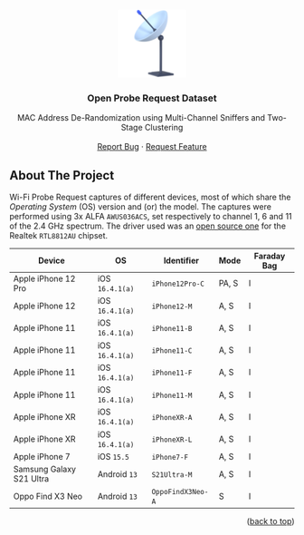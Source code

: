 <a name="readme-top"></a>

<!-- PROJECT LOGO -->
<br />
<div align="center">
  <a href="https://github.com/GiovanniBaccichet/ProbingPatternsDataset">
    <img src="images/satellite-antenna.png" alt="Logo" width="120">
  </a>

<h3 align="center">Open Probe Request Dataset</h3>

  <p align="center">
    MAC Address De-Randomization using Multi-Channel Sniffers and Two-Stage Clustering
    <br />
    <br />
    <a href="https://github.com/GiovanniBaccichet/ProbingPatternsDataset/issues">Report Bug</a>
    ·
    <a href="https://github.com/GiovanniBaccichet/ProbingPatternsDataset/issues">Request Feature</a>
  </p>
</div>


<!-- ABOUT THE PROJECT -->
## About The Project

Wi-Fi Probe Request captures of different devices, most of which share the *Operating System* (OS) version and (or) the model. The captures were performed using 3x ALFA `AWUS036ACS`, set respectively to channel 1, 6 and 11 of the 2.4 GHz spectrum. The driver used was an [open source one](https://github.com/morrownr/8821au-20210708) for the Realtek `RTL8812AU` chipset. 

| Device                   | OS            | Identifier      | Mode  | Faraday Bag |
|--------------------------|---------------|-----------------|-------|-------------|
| Apple iPhone 12 Pro      | iOS `16.4.1(a)` | `iPhone12Pro-C`   | PA, S | I           |
| Apple iPhone 12          | iOS `16.4.1(a)` | `iPhone12-M`      | A, S  | I           |
| Apple iPhone 11          | iOS `16.4.1(a)` | `iPhone11-B`      | A, S  | I           |
| Apple iPhone 11          | iOS `16.4.1(a)` | `iPhone11-C`      | A, S  | I           |
| Apple iPhone 11          | iOS `16.4.1(a)` | `iPhone11-F`      | A, S  | I           |
| Apple iPhone 11          | iOS `16.4.1(a)` | `iPhone11-M`      | A, S  | I           |
| Apple iPhone XR          | iOS `16.4.1(a)` | `iPhoneXR-A`      | A, S  | I           |
| Apple iPhone XR          | iOS `16.4.1(a)` | `iPhoneXR-L`      | A, S  | I           |
| Apple iPhone 7           | iOS `15.5`      | `iPhone7-F`       | A, S  | I           |
| Samsung Galaxy S21 Ultra | Android `13`    | `S21Ultra-M`      | A, S  | I           |
| Oppo Find X3 Neo         | Android `13`    | `OppoFindX3Neo-A` | S     | I           |




<p align="right">(<a href="#readme-top">back to top</a>)</p>